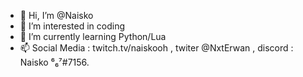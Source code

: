 - 👋 Hi, I’m @Naisko
- 👀 I’m interested in coding
- 🌱 I’m currently learning Python/Lua
- 📫 Social Media : twitch.tv/naiskooh , twiter  @NxtErwan , discord : Naisko ⁶₆⁷#7156.

